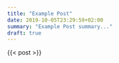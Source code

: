 ```yaml
---
title: "Example Post"
date: 2019-10-05T23:29:59+02:00
summary: "Example Post summary..."
draft: true
---
```


{{< post >}}
